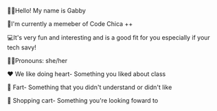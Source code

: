 🖐🏻Hello! My name is Gabby

💼I'm currently a memeber of Code Chica ++ 

💻It's very fun and interesting and is a good fit for you especially if your tech savy! 

👧🏻Pronouns: she/her

 ❤ We like doing heart- Something you liked about class
 
 💨 Fart-  Something that you didn't understand or didn't like
 
🛒 Shopping cart- Something you're looking foward to
